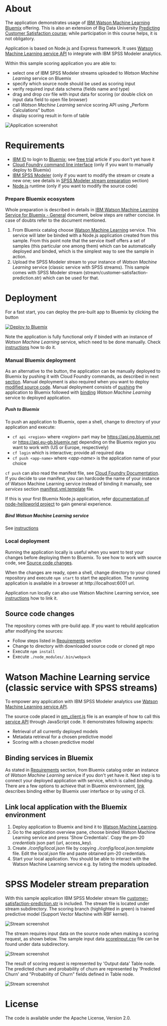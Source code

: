 [ml]: https://console.ng.bluemix.net/catalog/services/ibm-watson-machine-learning/  "ML"
[bm]: https://console.ng.bluemix.net/
[general]: https://github.com/pmservice/drug-selection/blob/master/documentation/IBM%20Predictive%20Analytics%20Service%20for%20Bluemix%20-%20General.pdf
[pa-api]: https://console.ng.bluemix.net/docs/services/PredictiveModeling/index-gentopic1.html#pm_service_api

# About
The application demonstrates usage of [IBM Watson Machine Learning][ml] [Bluemix][bm] offering. This is also an extension of Big Data University [Predicting Customer Satisfaction course](https://courses.bigdatauniversity.com/courses/course-v1%3ABigDataUniversity%2BPA0103EN%2B2016/); while participation in this course helps, it is not obligatory.

Application is based on Node.js and Express framework. It uses [Watson Machine Learning service API](https://console.ng.bluemix.net/docs/services/PredictiveModeling/index-gentopic1.html#pm_service_api) to integrate with IBM SPSS Modeler analytics.

Within this sample scoring application you are able to:
* select one of IBM SPSS Modeler streams uploaded to *Watson Machine Learning* service on Bluemix
* specify which source node should be used as scoring input
* verify required input data schema (fields name and type)
* drag and drop *csv* file with input data for scoring (or double click on input data field to open file browser)
* call *Watson Machine Learning* service scoring API using „Perform Calculations” button
* display scoring result in form of table

![Application screenshot](/doc/app-scr.png)


# Requirements
* [IBM ID](https://www.ibm.com/account/profile/us?page=reg) to login to [Bluemix][bm]; see [free trial](http://www.ibm.com/developerworks/cloud/library/cl-bluemix-fundamentals-start-your-free-trial/index.html) article if you don't yet have it
* [Cloud Foundry command line interface](https://github.com/cloudfoundry/cli/releases) (only if you want to manually deploy to Bluemix)
* [IBM SPSS Modeler](http://ibm.com/tryspss) (only if you want to modify the stream or create a new one; see details in [SPSS Modeler stream preparation](#spss-modeler-stream-preparation) section)
* [Node.js](https://nodejs.org) runtime (only if you want to modify the source code)

### Prepare Bluemix ecosystem
Whole preparation is described in details in [IBM Watson Machine Learning Service for Bluemix - General][general] document, below steps are rather concise. In case of doubts refer to the document mentioned.

1. From Bluemix catalog choose [Watson Machine Learning][ml] service. This service will later be binded with a Node.js application created from this sample. From this point note that the service itself offers a set of samples (this particular one among them) which can be automatically deployed and binded, which is the simplest way to see the sample in action.
2. Upload the SPSS Modeler stream to your instance of *Watson Machine Learning* service (classic service with SPSS streams). This sample comes with SPSS Modeler stream (stream/customer-satisfaction-prediction.str) which can be used for that.


# Deployment
For a fast start, you can deploy the pre-built app to Bluemix by clicking the button

[![Deploy to Bluemix](https://bluemix.net/deploy/button.png)](https://bluemix.net/deploy?repository=https://github.com/pmservice/customer-satisfaction-prediction)

Note the application is fully functional only if binded with an instance of *Watson Machine Learning* service, which need to be done manually. Check [instructions](#binding-services-in-bluemix) how to do it.

### Manual Bluemix deployment
As an alternative to the button, the application can be manually deployed to Bluemix by pushing it with Cloud Foundry commands, as described in next [section](#push-to-bluemix). Manual deployment is also required when you want to deploy [modified source code](#source-code-changes). Manual deployment consists of [pushing](#push-to-bluemix) the application to Bluemix followed with [binding](#binding-services-in-bluemix) *Watson Machine Learning* service to deployed application.

##### Push to Bluemix
To push an application to Bluemix, open a shell, change to directory of your application and execute:
  * `cf api <region>` where <*region*> part may be https://api.ng.bluemix.net or https://api.eu-gb.bluemix.net depending on the Bluemix region you want to work with (US or Europe, respectively)
  * `cf login` which is interactive; provide all required data
  * `cf push <app-name>` where <*app-name*> is the application name of your choice

`cf push` can also read the manifest file, see [Cloud Foundry Documentation](http://docs.cloudfoundry.org/devguide/deploy-apps/manifest.html). If you decide to use manifest, you can hardcode the name of your instance of Watson Machine Learning service instead of binding it manually, see *services* section [manifest.yml.template](manifest.yml.template) file.

If this is your first Bluemix Node.js application, refer [documentation of node-helloworld project](https://github.com/IBM-Bluemix/node-helloworld) to gain general experience.

##### Bind Watson Machine Learning service
See [instructions](#binding-services-in-bluemix)

### Local deployment
Running the application locally is useful when you want to test your changes before deploying them to Bluemix. To see how to work with source code, see [Source code changes](#source-code-changes).

When the changes are ready, open a shell, change directory to your cloned repository and execute `npm start` to start the application. The running application is available in a browser at http://localhost:6001 url.

Application run locally can also use Watson Machine Learning service, see [instructions](#link-local-application-with-the-bluemix-environment) how to link it.

## Source code changes
The repository comes with pre-build app. If you want to rebuild application after modifying the sources:
  * Follow steps listed in [Requirements](#requirements) section
  * Change to directory with downloaded source code or cloned git repo
  * Execute `npm install`
  * Execute `./node_modules/.bin/webpack`


# Watson Machine Learning service (classic service with SPSS streams)
To empower any application with IBM SPSS Modeler analytics use [Watson Machine Learning service API][pa-api].

The source code placed in [pm_client.js](server/pm_client.js) file is an example of how to call this [service API][pa-api] through JavaScript code. It demonstrates following aspects:
  * Retrieval of all currently deployed models
  * Metadata retrieval for a chosen predictive model
  * Scoring with a chosen predictive model


## Binding services in Bluemix
As stated in [Requirements](#requirements) section, from Bluemix catalog order an instance of *Watson Machine Learning* service if you don't yet have it. Next step is to connect your deployed application with service, which is called *binding*. There are a few options to achieve that in Bluemix environment, [link](https://console.ng.bluemix.net/docs/cfapps/ee.html) describes binding either by Bluemix user interface or by using cf cli.

## Link local application with the Bluemix environment
1. Deploy application to Bluemix and bind it to [Watson Machine Learning][ml].
2. Go to the application overview pane, choose binded Watson Machine Learning service and press 'Show Credentials'. Copy the pm-20 *credentials* json part (url, access_key).
3. Create *./config/local.json* file by copying *./config/local.json.template* file. Edit the *local.json* file and paste obtained pm-20 credentials.
4. Start your local application. You should be able to interact with the Watson Machine Learning service e.g. by listing the models uploaded.


# SPSS Modeler stream preparation
With this sample application IBM SPSS Modeler stream file [customer-satisfaction-prediction.str](stream/customer-satisfaction-prediction.str) is included. The stream file is located  under stream subdirectory.
The scoring branch (highlighted in green) is trained predictive model (Support Vector Machine with RBF kernel).

![Stream screenshot](/doc/stream-scr.png)

The stream requires input data on the source node when making a scoring request, as shown below. The sample input data [scoreInput.csv](data/scoreInput.csv) file can be found under data subdirectory.

![Stream screenshot](/doc/input-scr.png)

The result of scoring request is represented by 'Output data' Table node. The predicted churn and probability of churn are represented by 'Predicted Churn' and "Probability of Churn" fields defined in Table node.

![Stream screenshot](/doc/output-scr.png)


# License
The code is available under the Apache License, Version 2.0.
